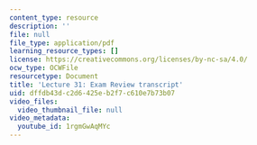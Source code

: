 ```yaml
---
content_type: resource
description: ''
file: null
file_type: application/pdf
learning_resource_types: []
license: https://creativecommons.org/licenses/by-nc-sa/4.0/
ocw_type: OCWFile
resourcetype: Document
title: 'Lecture 31: Exam Review transcript'
uid: dffdb43d-c2d6-425e-b2f7-c610e7b73b07
video_files:
  video_thumbnail_file: null
video_metadata:
  youtube_id: 1rgmGwAqMYc
---
```

